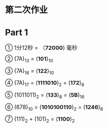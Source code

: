 # 第二次作业

# Part 1
<font size = "4">① 1分12秒 = （**72000**) 毫秒  </font>  



<font size = "4">② (7A)<sub>13</sub> = (**101**)<sub>10</sub>  </font>  

<font size = "4">③ (7A)<sub>16</sub> = (**122**)<sub>10</sub>  </font>  

<font size = "4">④ (7A)<sub>17</sub> = (**1111010**)<sub>2</sub> = (**172**)<sub>8</sub>  </font>  

<font size = "4">⑤ (1011011)<sub>2</sub> = (**133**)<sub>8</sub> = (**5B**)<sub>16</sub>  </font> 

<font size = "4">⑥ (678)<sub>10</sub> = (**1010100110**)<sub>2</sub> = (**1246**)<sub>8</sub>  </font>  

<font size = "4">⑦ (111)<sub>2</sub> + (101)<sub>2</sub>  = (**1100**)<sub>2</sub>  </font>  
